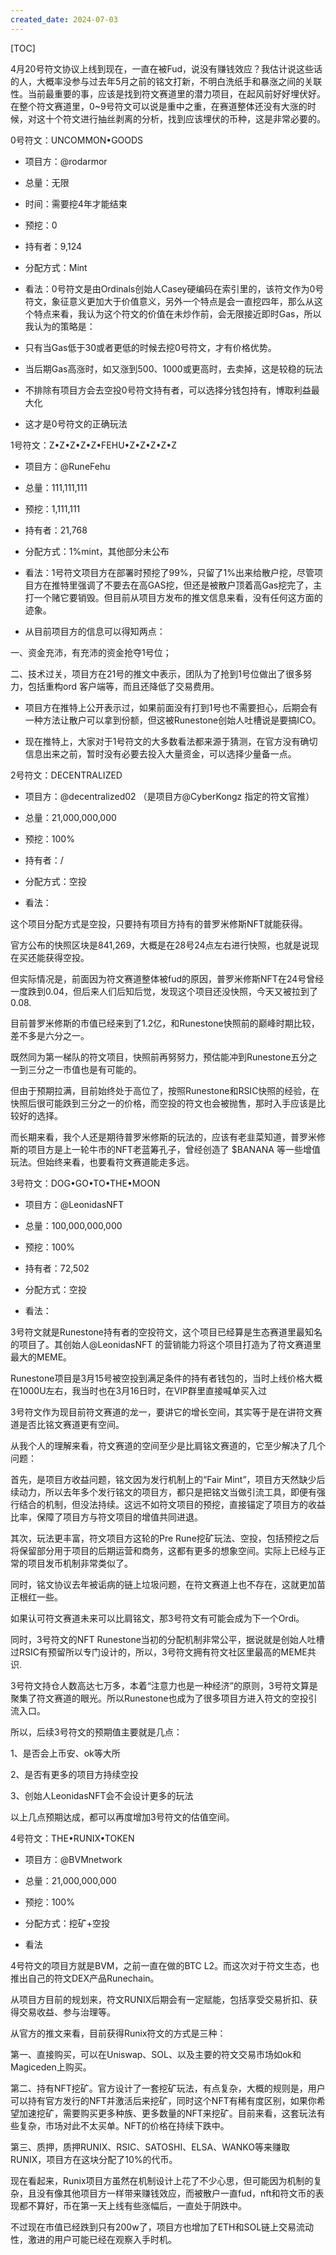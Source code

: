 ```yaml
---
created_date: 2024-07-03
---
```


[TOC]

4月20号符文协议上线到现在，一直在被Fud，说没有赚钱效应？我估计说这些话的人，大概率没参与过去年5月之前的铭文打新，不明白洗纸手和暴涨之间的关联性。当前最重要的事，应该是找到符文赛道里的潜力项目，在起风前好好埋伏好。在整个符文赛道里，0~9号符文可以说是重中之重，在赛道整体还没有大涨的时候，对这十个符文进行抽丝剥离的分析，找到应该埋伏的币种，这是非常必要的。

0号符文：UNCOMMON•GOODS

- 项目方：@rodarmor

- 总量：无限

- 时间：需要挖4年才能结束

- 预挖：0

- 持有者：9,124

- 分配方式：Mint

- 看法：0号符文是由Ordinals创始人Casey硬编码在索引里的，该符文作为0号符文，象征意义更加大于价值意义，另外一个特点是会一直挖四年，那么从这个特点来看，我认为这个符文的价值在未炒作前，会无限接近即时Gas，所以我认为的策略是：

- 只有当Gas低于30或者更低的时候去挖0号符文，才有价格优势。

- 当后期Gas高涨时，如又涨到500、1000或更高时，去卖掉，这是较稳的玩法

- 不排除有项目方会去空投0号符文持有者，可以选择分钱包持有，博取利益最大化

- 这才是0号符文的正确玩法

1号符文：Z•Z•Z•Z•Z•FEHU•Z•Z•Z•Z•Z

- 项目方：@RuneFehu

- 总量：111,111,111

- 预挖：1,111,111

- 持有者：21,768

- 分配方式：1%mint，其他部分未公布

- 看法：1号符文项目方在部署时预挖了99%，只留了1%出来给散户挖，尽管项目方在推特里强调了不要去在高GAS挖，但还是被散户顶着高Gas挖完了，主打一个赌它要销毁。但目前从项目方发布的推文信息来看，没有任何这方面的迹象。

- 从目前项目方的信息可以得知两点：

一、资金充沛，有充沛的资金抢夺1号位；

二、技术过关，项目方在21号的推文中表示，团队为了抢到1号位做出了很多努力，包括重构ord 客户端等，而且还降低了交易费用。

- 项目方在推特上公开表示过，如果前面没有打到1号也不需要担心，后期会有一种方法让散户可以拿到份额，但这被Runestone创始人吐槽说是要搞ICO。

- 现在推特上，大家对于1号符文的大多数看法都来源于猜测，在官方没有确切信息出来之前，暂时没有必要去投入大量资金，可以选择少量备一点。

2号符文：DECENTRALIZED

- 项目方：@decentralized02 （是项目方@CyberKongz 指定的符文官推）

- 总量：21,000,000,000

- 预挖：100%

- 持有者：/

- 分配方式：空投

- 看法：

这个项目分配方式是空投，只要持有项目方持有的普罗米修斯NFT就能获得。

官方公布的快照区块是841,269，大概是在28号24点左右进行快照，也就是说现在买还能获得空投。

但实际情况是，前面因为符文赛道整体被fud的原因，普罗米修斯NFT在24号曾经一度跌到0.04，但后来人们后知后觉，发现这个项目还没快照，今天又被拉到了0.08.

目前普罗米修斯的市值已经来到了1.2亿，和Runestone快照前的巅峰时期比较，差不多是六分之一。

既然同为第一梯队的符文项目，快照前再努努力，预估能冲到Runestone五分之一到三分之一市值也是有可能的。

但由于预期拉满，目前始终处于高位了，按照Runestone和RSIC快照的经验，在快照后很可能跌到三分之一的价格，而空投的符文也会被抛售，那时入手应该是比较好的选择。

而长期来看，我个人还是期待普罗米修斯的玩法的，应该有老韭菜知道，普罗米修斯的项目方是上一轮牛市的NFT老蓝筹孔子，曾经创造了 $BANANA 等一些增值玩法。但始终来看，也要看符文赛道能走多远。

3号符文：DOG•GO•TO•THE•MOON

- 项目方：@LeonidasNFT

- 总量：100,000,000,000

- 预挖：100%

- 持有者：72,502

- 分配方式：空投

- 看法：

3号符文就是Runestone持有者的空投符文，这个项目已经算是生态赛道里最知名的项目了。其创始人@LeonidasNFT 的营销能力将这个项目打造为了符文赛道里最大的MEME。

Runestone项目是3月15号被空投到满足条件的持有者钱包的，当时上线价格大概在1000U左右，我当时也在3月16日时，在VIP群里直接喊单买入过

3号符文作为现目前符文赛道的龙一，要讲它的增长空间，其实等于是在讲符文赛道是否比铭文赛道更有空间。

从我个人的理解来看，符文赛道的空间至少是比肩铭文赛道的，它至少解决了几个问题：

首先，是项目方收益问题，铭文因为发行机制上的“Fair Mint”，项目方天然缺少后续动力，所以去年多个发行铭文的项目方，都只是把铭文当做引流工具，即便有强行结合的机制，但没法持续。这远不如符文项目的预挖，直接锚定了项目方的收益比率，保障了项目方与符文项目的增值共同进退。

其次，玩法更丰富，符文项目方这轮的Pre Rune挖矿玩法、空投，包括预挖之后将保留部分用于项目的后期运营和商务，这都有更多的想象空间。实际上已经与正常的项目发币机制非常类似了。

同时，铭文协议去年被诟病的链上垃圾问题，在符文赛道上也不存在，这就更加苗正根红一些。

如果认可符文赛道未来可以比肩铭文，那3号符文有可能会成为下一个Ordi。

同时，3号符文的NFT Runestone当初的分配机制非常公平，据说就是创始人吐槽过RSIC有预留所以专门设计的，所以，3号符文拥有符文社区里最高的MEME共识.

3号符文持仓人数高达七万多，本着“注意力也是一种经济”的原则，3号符文算是聚集了符文赛道的眼光。所以Runestone也成为了很多项目方进入符文的空投引流入口。

所以，后续3号符文的预期值主要就是几点：

1、是否会上币安、ok等大所

2、是否有更多的项目方持续空投

3、创始人LeonidasNFT会不会设计更多的玩法

以上几点预期达成，都可以再度增加3号符文的估值空间。

4号符文：THE•RUNIX•TOKEN

- 项目方：@BVMnetwork

- 总量：21,000,000,000

- 预挖：100%

- 分配方式：挖矿+空投

- 看法

4号符文的项目方就是BVM，之前一直在做的BTC L2。而这次对于符文生态，也推出自己的符文DEX产品Runechain。

从项目方目前的规划来，符文RUNIX后期会有一定赋能，包括享受交易折扣、获得交易收益、参与治理等。

从官方的推文来看，目前获得Runix符文的方式是三种：

第一、直接购买，可以在Uniswap、SOL、以及主要的符文交易市场如ok和Magiceden上购买。

第二、持有NFT挖矿。官方设计了一套挖矿玩法，有点复杂，大概的规则是，用户可以持有官方发行的NFT并激活后来挖矿，同时这个NFT有稀有度区别，如果你希望加速挖矿，需要购买更多种族、更多数量的NFT来挖矿。目前来看，这套玩法有些复杂，市场对此不太买单。NFT的价格在持续下跌中。

第三、质押，质押RUNIX、RSIC、SATOSHI、ELSA、WANKO等来赚取RUNIX，项目方在这块分配了10%的代币。

现在看起来，Runix项目方虽然在机制设计上花了不少心思，但可能因为机制的复杂，且没有像其他项目方一样带来赚钱效应，而被散户一直fud，nft和符文币的表现都不算好，币在第一天上线有些涨幅后，一直处于阴跌中。

不过现在市值已经跌到只有200w了，项目方也增加了ETH和SOL链上交易流动性，激进的用户可能已经在观察入手时机。
